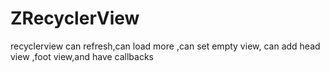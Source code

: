 # ZRecyclerView
recyclerview can refresh,can load more ,can set empty view, can add head view ,foot view,and have callbacks
